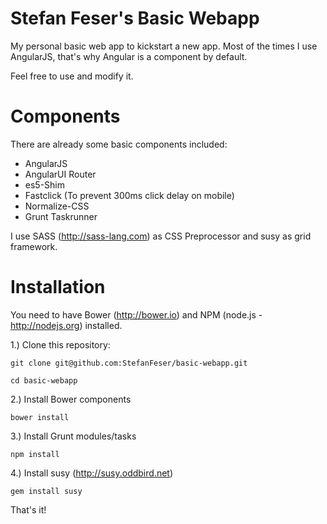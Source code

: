 Stefan Feser's Basic Webapp
============

My personal basic web app to kickstart a new app. Most of the times I use AngularJS, that's why Angular is a component by default. 

Feel free to use and modify it.

Components
============
There are already some basic components included:

* AngularJS
* AngularUI Router
* es5-Shim
* Fastclick (To prevent 300ms click delay on mobile)
* Normalize-CSS
* Grunt Taskrunner

I use SASS (http://sass-lang.com) as CSS Preprocessor and susy as grid framework.

Installation
============

You need to have Bower (http://bower.io) and NPM (node.js - http://nodejs.org) installed.

1.) Clone this repository:
```
git clone git@github.com:StefanFeser/basic-webapp.git

cd basic-webapp
```


2.) Install Bower components
```
bower install
```


3.) Install Grunt modules/tasks
```
npm install
```

4.) Install susy (http://susy.oddbird.net)
```
gem install susy
```

That's it!


